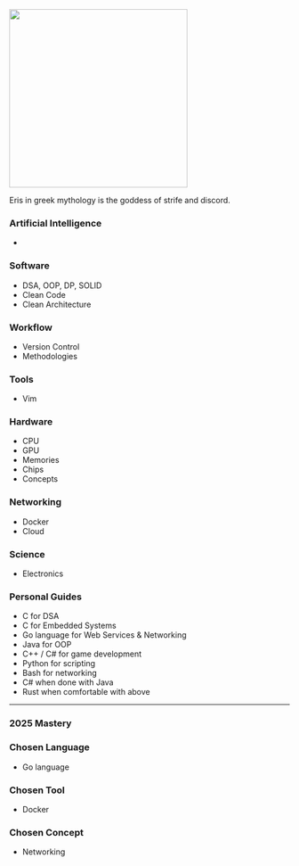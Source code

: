 <img src="https://github.com/user-attachments/assets/6dc41011-e0c2-41dc-a9a6-0a1d2e05cdd0" width="320px" />

Eris in greek mythology is the goddess of strife and discord.

### Artificial Intelligence
 - 

### Software
 - DSA, OOP, DP, SOLID
 - Clean Code
 - Clean Architecture

### Workflow
 - Version Control
 - Methodologies

### Tools
 - Vim

### Hardware
 - CPU
 - GPU
 - Memories
 - Chips
 - Concepts


### Networking
 - Docker
 - Cloud
 

### Science
 - Electronics


### Personal Guides
 - C for DSA
 - C for Embedded Systems
 - Go language for Web Services & Networking
 - Java for OOP
 - C++ / C# for game development
 - Python for scripting
 - Bash for networking
 - C# when done with Java
 - Rust when comfortable with above


<hr />

### 2025 Mastery

### Chosen Language
  - Go language


### Chosen Tool
 - Docker


### Chosen Concept
 - Networking


